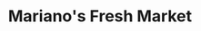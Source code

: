 ---
title: "Mariano's Fresh Market"
url: /northbrook/marianos-fresh-market-capital-drive/
shop: Supermarkt
---